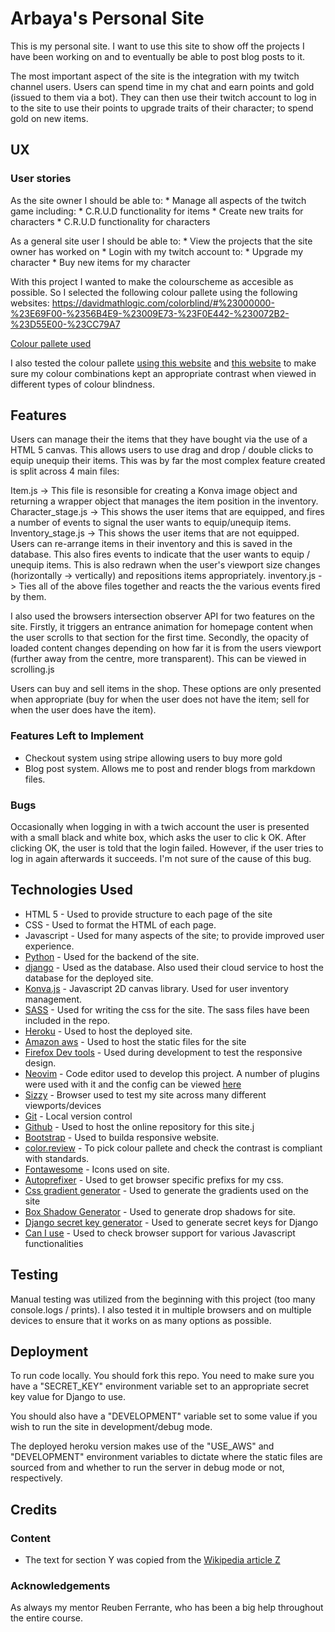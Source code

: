 # Arbaya's Personal Site 

This is my personal site. I want to use this site to show off the projects I have been working on and to eventually be able to post blog posts to it.

The most important aspect of the site is the integration with my twitch channel users.
Users can spend time in my chat and earn points and gold (issued to them via a bot). They can then use their twitch account to log in to the site to use their points to upgrade traits of their character; to spend gold on new items.

## UX
 
### User stories 

As the site owner I should be able to: 
	* Manage all aspects of the twitch game including:
		* C.R.U.D functionality for items
		* Create new traits for characters
		* C.R.U.D functionality for characters

As a general site user I should be able to:
	* View the projects that the site owner has worked on
	* Login with my twitch account to:
		* Upgrade my character
		* Buy new items for my character

With this project I wanted to make the colourscheme as accesible as possible. So I selected the following colour pallete using the following websites:
https://davidmathlogic.com/colorblind/#%23000000-%23E69F00-%2356B4E9-%23009E73-%23F0E442-%230072B2-%23D55E00-%23CC79A7

[Colour pallete used](https://i.imgur.com/ENyCJAF.png)

I also tested the colour pallete [using this website](https://coolors.co/0072b2-d55e00-000000-ffffff-e69f00) and [this website](color.review) to make sure my colour combinations kept an appropriate contrast when viewed in different types of colour blindness.


## Features

Users can manage their the items that they have bought via the use of a HTML 5 canvas. This allows users to use drag and drop / double clicks to equip unequip their items. This was by far the most complex feature created is split across 4 main files:

Item.js -> This file is resonsible for creating a Konva image object and returning a wrapper object that manages the item position in the inventory.
Character_stage.js -> This shows the user items that are equipped, and fires a number of events to signal the user wants to equip/unequip items.
Inventory_stage.js -> This shows the user items that are not equipped. Users can re-arrange items in their inventory and this is saved in the database. This also fires events to indicate that the user wants to equip / unequip items. This is also redrawn when the user's viewport size changes (horizontally -> vertically) and repositions items appropriately.
inventory.js -> Ties all of the above files together and reacts the the various events fired by them.

I also used the browsers intersection observer API for two features on the site. Firstly, it triggers an entrance animation for homepage content when the user scrolls to that section for the first time. Secondly, the opacity of loaded content changes depending on how far it is from the users viewport (further away from the centre, more transparent). This can be viewed in scrolling.js


Users can buy and sell items in the shop. These options are only presented when appropriate (buy for when the user does not have the item; sell for when the user does have the item).

### Features Left to Implement
- Checkout system using stripe allowing users to buy more gold
- Blog post system. Allows me to post and render blogs from markdown files.

### Bugs
Occasionally when logging in with a twich account the user is presented with a small black and white box, which asks the user to clic
k OK. After clicking OK, the user is told that the login failed. However, if the user tries to log in again afterwards it succeeds. I'm not sure of the cause of this bug.


## Technologies Used


* HTML 5 - Used to provide structure to each page of the site
* CSS  - Used to format the HTML of each page.
* Javascript - Used for many aspects of the site; to provide improved user experience.
* [Python](https://www.python.org/) - Used for the backend of the site.
* [django](https://www.djangoproject.com/) - Used as the database. Also used their cloud service to host the database for the deployed site.
* [Konva.js](konvajs.org) - Javascript 2D canvas library. Used for user inventory management.
* [SASS]() - Used for writing the css for the site. The sass files have been included in the repo.
* [Heroku](https://www.heroku.com/) - Used to host the deployed site.
* [Amazon aws](https://aws.amazon.com/) - Used to host the static files for the site
* [Firefox Dev tools](https://developer.mozilla.org/en-US/docs/Tools) - Used during development to test the responsive design. 
* [Neovim](https://neovim.io/) - Code editor used to develop this project. A number of plugins were used with it and the config can be viewed [here](https://github.com/CDHayden/dotfiles/blob/master/init.vim)
* [Sizzy](sizzy.co) - Browser used to test my site across many different viewports/devices
* [Git](https://git-scm.com/) - Local version control
* [Github](https://github.com/) - Used to host the online repository for this site.j
* [Bootstrap](https://getbootstrap.com/) - Used to builda responsive website.
* [color.review](https://color.review/) - To pick colour pallete and check the contrast is compliant with standards.
* [Fontawesome](https://fontawesome.com/) - Icons used on site.
* [Autoprefixer](https://autoprefixer.github.io/) - Used to get browser specific prefixs for my css.
* [Css gradient generator](https://cssgradient.io/) - Used to generate the gradients used on the site
* [Box Shadow Generator](https://cssgenerator.org/box-shadow-css-generator.html) - Used to generate drop shadows for site.
* [Django secret key generator]( https://django-secret-key-generator.netlify.app/) - Used to generate secret keys for Django
* [Can I use](https://caniuse.com/) - Used to check browser support for various Javascript functionalities


## Testing

Manual testing was utilized from the beginning with this project (too many console.logs / prints). I also tested it in multiple browsers and on multiple devices to ensure that it works on as many options as possible.

## Deployment

To run code locally. You should fork this repo. You need to make sure you have a "SECRET_KEY" environment variable set to an appropriate secret key value for Django to use.

You should also have a "DEVELOPMENT" variable set to some value if you wish to run the site in development/debug mode.

The deployed heroku version makes use of the "USE_AWS" and "DEVELOPMENT" environment variables to dictate where the static files are sourced from and whether to run the server in debug mode or not, respectively.


## Credits

### Content
- The text for section Y was copied from the [Wikipedia article Z](https://en.wikipedia.org/wiki/Z)

### Acknowledgements

As always my mentor Reuben Ferrante, who has been a big help throughout the entire course.
